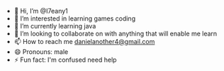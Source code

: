 - 👋 Hi, I’m @I7eany1
- 👀 I’m interested in learning games coding 
- 🌱 I’m currently learning java
- 💞️ I’m looking to collaborate on with anything that will enable me learn 
- 📫 How to reach me danielanother4@gmail.com
- 😄 Pronouns: male
- ⚡ Fun fact: I'm confused need help

<!---
I7eany1/I7eany1 is a ✨ special ✨ repository because its `README.md` (this file) appears on your GitHub profile.
You can click the Preview link to take a look at your changes.
--->
